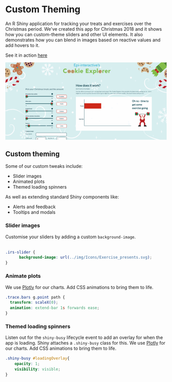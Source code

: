 # Custom Theming

An R Shiny application for tracking your treats and exercises over the Christmas period. We've created this app for Christmas 2018 and it shows how you can custom-theme sliders and other UI elements. It also demonstrates how you can blend in images based on reactive values and add hovers to it.

See it in action [here](https://shiny.epi-interactive.com/cookie-explorer)

![alt text](www/cookie-explorer.PNG)

## Custom theming
Some of our custom tweaks include:

*  Slider images
*  Animated plots
*  Themed loading spinners

As well as extending standard Shiny components like:

*  Alerts and feedback
*  Tooltips and modals

### Slider images
Customise your sliders by adding a custom `background-image`.
``` css

.irs-slider {
      background-image: url(../img/Icons/Exercise_presents.svg);
}
```

### Animate plots 
We use [Plotly](https://plot.ly/) for our charts. Add CSS animations to bring them to life.
``` css 
.trace.bars g.point path {
  transform: scaleX(0);
  animation: extend-bar 1s forwards ease;
}
```

### Themed loading spinners
Listen out for the `shiny-busy` lifecycle event to add an overlay for when the app is loading. Shiny attaches a `.shiny-busy` class for this.
We use [Plotly](https://plot.ly/) for our charts. Add CSS animations to bring them to life.
``` css 
.shiny-busy #loadingOverlay{
    opacity: 1;
    visibility: visible;
}
```
